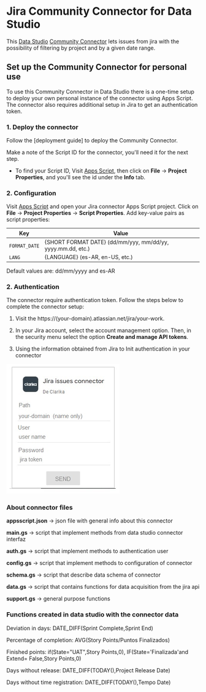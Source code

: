 # Jira Community Connector for Data Studio

This [Data Studio] [Community Connector] lets issues from jira with the possibility of filtering by project and by a given date range.

## Set up the Community Connector for personal use

To use this Community Connector in Data Studio there is a one-time setup to
deploy your own personal instance of the connector using Apps Script. The
connector also requires additional setup in Jira to get an authentication token.

### 1. Deploy the connector

Follow the [deployment guide] to deploy the Community Connector.

Make a note of the Script ID for the connector, you'll need it for the next
step.

- To find your Script ID, Visit [Apps Script], then click on
  **File** -> **Project Properties**, and you'll see the id under the **Info**
  tab.

### 2. Configuration

Visit [Apps Script] and open your Jira connector Apps Script project.
Click on **File** -> **Project Properties** -> **Script Properties**.
Add key-value pairs as script properties:

   Key                   | Value
   ----------------------|----------------------   
    `FORMAT_DATE`        | {SHORT FORMAT DATE} (dd/mm/yyy, mm/dd/yy, yyyy.mm.dd, etc.)    
    `LANG`               | {LANGUAGE} (es-AR, en-US, etc.)

Default values are: dd/mm/yyyy and es-AR 

### 2. Authentication

The connector require authentication token. Follow the steps below to
complete the connector setup:

1.  Visit the https://(your-domain).atlassian.net/jira/your-work.

2.  In your Jira account, select the account management option. 
    Then, in the security menu select the option **Create and manage API tokens**.   
   
3. Using the information obtained from Jira to Init authentication in your connector

  ![](info/login.jpg)


### About connector files

**appsscript.json** -> json file with general info about this connector
 
**main.gs** -> script that implement methods from data studio connector interfaz
 
**auth.gs** -> script that implement methods to authentication user
 
**config.gs** -> script that implement methods to configuration of connector
 
**schema.gs** -> script that describe data schema of connector
 
**data.gs** -> script that contains functions for data acquisition from the jira api
 
**support.gs** -> general purpose functions


### Functions created in data studio with the connector data

Deviation in days: DATE_DIFF(Sprint Complete,Sprint End) 
 
Percentage of completion: AVG(Story Points/Puntos Finalizados)
 
Finished points: if(State="UAT",Story Points,0), IF(State='Finalizada'and Extend= False,Story Points,0)
 
Days without release: DATE_DIFF(TODAY(),Project Release Date)
 
Days without time registration: DATE_DIFF(TODAY(),Tempo Date)



[Data Studio]: https://datastudio.google.com
[Community Connector]: https://developers.google.com/datastudio/connector
[Jira API]:https://developer.atlassian.com/cloud/jira/platform/rest/v3/intro/
[Apps Script]: https://script.google.com
[Use a Community Connector]: https://developers.google.com/datastudio/connector/use
